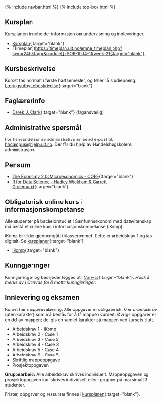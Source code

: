 {% include navbar.html %}  {% include top-box.html %}

## Kursplan  

Kursplanen inneholder informasjon om undervisning og innleveringer.  

- [Kursplan](kursplan.md){:target="blank"}  
- [Timeplan](https://timeplan.uit.no/emne_timeplan.php?sem=24h&fag=&module[]=SOK-1004-1#week-21{:target="blank"}


## Kursbeskrivelse 

Kurset tas normalt i første høstsemester, og teller 15 studiepoeng.  
[Læringsutbyttebeskrivelse](https://uit.no/utdanning/aktivt/emne/SOK-1004){:target="blank"}

## Faglærerinfo  

- [Derek J. Clark](https://uit.no/ansatte/derek.clark){:target="blank"} (fagansvarlig)

   

## Administrative spørsmål

For henvendelser av administrative art send e-post til: <hhcampus@hjelp.uit.no>. Der får du hjelp av Handelshøgskolens administrasjon.


## Pensum  

- [The Economy 2.0: Microeconomics - CORE](https://www.core-econ.org/project/the-economy-2-0-microeconomics/){:target="blank"}
- [R for Data Science - Hadley Wickham & Garrett Grolemund](https://r4ds.had.co.nz/){:target="blank"}

## Obligatorisk online kurs i informasjonskompetanse  
Alle studenter på bachelorstudiet i Samfunnsøkonomi med datavitenskap må bestå et online kurs i informasjonskompetanse (iKomp).     

iKomp blir ikke gjennomgått i klasserommet. Dette er arbeidskrav 1 og tas digitalt. Se [kursplanen](kursplan.md){:target="blank"}    

- [iKomp](https://result.uit.no/ikomp/){:target="blank"}
  

## Kunngjøringer  

Kunngjøringer og beskjeder legges ut i [Canvas](https://uit.instructure.com/courses/35388){:target="blank"}. *Husk å merke av i Canvas for å motta kunngjøringer*.


## Innlevering og eksamen  

Kurset har mappeevaluering. Alle oppgaver er obligatorisk; 6 er _arbeidskrav_ (uten karakter) som må bestås for å få mappen vurdert. Øvrige oppgaver er en del av mappen; det gis en samlet karakter på mappen ved kursets slutt.

- Arbeidskrav 1 - iKomp
- Arbeidskrav 2 - Case 1
- Arbeidskrav 3 - Case 2
- Arbeidskrav 4 - Case 3
- Arbeidskrav 5 - Case 4
- Arbeidskrav 6 - Case 5
- Skriftlig mappeoppgave
- Prosjektoppgaven

**Gruppearbeid:** Alle arbeidskrav skrives individuelt. Mappeoppgaven og prosjektoppgaven kan skrives individuelt eller i grupper på maksimalt 3 studenter.

Frister, oppgaver og ressurser finnes i [kursplanen](kursplan.md){:target="blank"}.   
